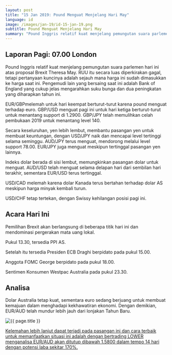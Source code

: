 ```yaml
---
layout: post
title: "15 Jan 2019: Pound Menguat Menjelang Hari May"
language: id
image: /images/jan-19/id-15-jan-19.png
subtitle: Pound Menguat Menjelang Hari May
summary: "Pound Inggris relatif kuat menjelang pemungutan suara parlemen hari ini atas proposal Brexit Theresa May. RUU itu secara luas diperkirakan gagal, tetapi pertanyaan kuncinya adalah sejauh mana harga ini sudah dimasukkan ke harga saat ini"
---
```

## Laporan Pagi: 07.00 London

Pound Inggris relatif kuat menjelang pemungutan suara parlemen hari ini atas proposal Brexit Theresa May. RUU itu secara luas diperkirakan gagal, tetapi pertanyaan kuncinya adalah sejauh mana harga ini sudah dimasukkan ke harga saat ini. Pengemudi lain yang bersaing saat ini adalah Bank of England yang cukup jelas mengarahkan suku bunga dan dua peningkatan yang diharapkan tahun ini.

EUR/GBPmelemah untuk hari keempat berturut-turut karena pound menguat terhadap euro. GBP/USD menguat pagi ini untuk hari ketiga berturut-turut untuk menantang support di 1.2900. GBP/JPY telah memulihkan celah pembukaan 2019 untuk menantang level 140.

Secara keseluruhan, yen lebih lembut, membantu pasangan yen untuk membuat keuntungan, dengan USD/JPY naik dan mencapai level tertinggi selama seminggu. AUD/JPY terus menguat, mendorong melalui level support 78.00. EUR/JPY juga menguat meskipun tertinggal pasangan yen lainnya.

Indeks dolar berada di sisi lembut, memungkinkan pasangan dolar untuk menguat. AUD/USD telah menguat selama delapan hari dari sembilan hari terakhir, sementara EUR/USD terus tertinggal.

USD/CAD melemah karena dolar Kanada terus bertahan terhadap dolar AS meskipun harga minyak kembali turun.

USD/CHF tetap tertekan, dengan Swissy kehilangan posisi pagi ini.

## Acara Hari Ini

Pemilihan Brexit akan berlangsung di beberapa titik hari ini dan mendominasi pergerakan mata uang lokal.

Pukul 13.30, tersedia PPI AS.

Setelah itu tersedia Presiden ECB Draghi berpidato pada pukul 15.00.

Anggota FOMC George berpidato pada pukul 18.00.

Sentimen Konsumen Westpac Australia pada pukul 23.30.

## Analisa

Dolar Australia tetap kuat, sementara euro sedang berjuang untuk membuat kemajuan dalam menghadapi kekhawatiran ekonomi. Dengan demikian, EUR/AUD telah mundur lebih jauh dari lonjakan Tahun Baru.

<img src="{{ site.url }}/images/jan-19/id-15-jan-19.png" alt="{{ page.title }}" title="{{ page.title }}">

<a href="%LINK%%?currency=USD&market=forex&underlying=frxEURAUD&formname=higherlower&duration_amount=14&duration_units=d&amount=10&amount_type=stake&expiry_type=duration&barrier=1.5800" target="_blank" rel="noopener noreferrer nofollow">Kelemahan lebih lanjut dapat terjadi pada pasangan ini dan cara terbaik untuk memanfaatkan situasi ini adalah dengan bertrading LOWER menganalisa EUR/AUD akan ditutup dibawah 1.5800 dalam tempo 14 hari dengan potensi laba sekitar 170%.</a>

